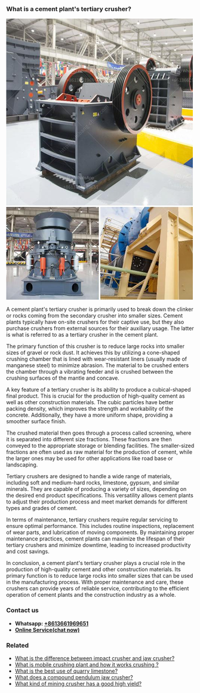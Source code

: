 <h3>What is a cement plant's tertiary crusher?</h3><img src='1701743364.jpg' alt=''><p>A cement plant's tertiary crusher is primarily used to break down the clinker or rocks coming from the secondary crusher into smaller sizes. Cement plants typically have on-site crushers for their captive use, but they also purchase crushers from external sources for their auxiliary usage. The latter is what is referred to as a tertiary crusher in the cement plant.</p><p>The primary function of this crusher is to reduce large rocks into smaller sizes of gravel or rock dust. It achieves this by utilizing a cone-shaped crushing chamber that is lined with wear-resistant liners (usually made of manganese steel) to minimize abrasion. The material to be crushed enters the chamber through a vibrating feeder and is crushed between the crushing surfaces of the mantle and concave.</p><p>A key feature of a tertiary crusher is its ability to produce a cubical-shaped final product. This is crucial for the production of high-quality cement as well as other construction materials. The cubic particles have better packing density, which improves the strength and workability of the concrete. Additionally, they have a more uniform shape, providing a smoother surface finish.</p><p>The crushed material then goes through a process called screening, where it is separated into different size fractions. These fractions are then conveyed to the appropriate storage or blending facilities. The smaller-sized fractions are often used as raw material for the production of cement, while the larger ones may be used for other applications like road base or landscaping.</p><p>Tertiary crushers are designed to handle a wide range of materials, including soft and medium-hard rocks, limestone, gypsum, and similar minerals. They are capable of producing a variety of sizes, depending on the desired end product specifications. This versatility allows cement plants to adjust their production process and meet market demands for different types and grades of cement.</p><p>In terms of maintenance, tertiary crushers require regular servicing to ensure optimal performance. This includes routine inspections, replacement of wear parts, and lubrication of moving components. By maintaining proper maintenance practices, cement plants can maximize the lifespan of their tertiary crushers and minimize downtime, leading to increased productivity and cost savings.</p><p>In conclusion, a cement plant's tertiary crusher plays a crucial role in the production of high-quality cement and other construction materials. Its primary function is to reduce large rocks into smaller sizes that can be used in the manufacturing process. With proper maintenance and care, these crushers can provide years of reliable service, contributing to the efficient operation of cement plants and the construction industry as a whole.</p><h3>Contact us</h3><ul><li><strong>Whatsapp:&nbsp;<a href="https://wa.me/8613661969651">+8613661969651</a></strong></li><li><a href="https://swt.shibang-china.com/?git&amp;zhl&amp;What is a cement plants tertiary crusher"><strong>Online Service(chat now)</strong></a></li></ul><h3>Related</h3><ul><li><a href='What is the difference between impact crusher and jaw crusher.md'>What is the difference between impact crusher and jaw crusher?</a></li><li><a href='What is mobile crushing plant and how it works crushing .md'>What is mobile crushing plant and how it works crushing ?</a></li><li><a href='What is the best use of quarry limestone.md'>What is the best use of quarry limestone?</a></li><li><a href='What does a compound pendulum jaw crusher.md'>What does a compound pendulum jaw crusher?</a></li><li><a href='What kind of mining crusher has a good high yield.md'>What kind of mining crusher has a good high yield?</a></li></ul>